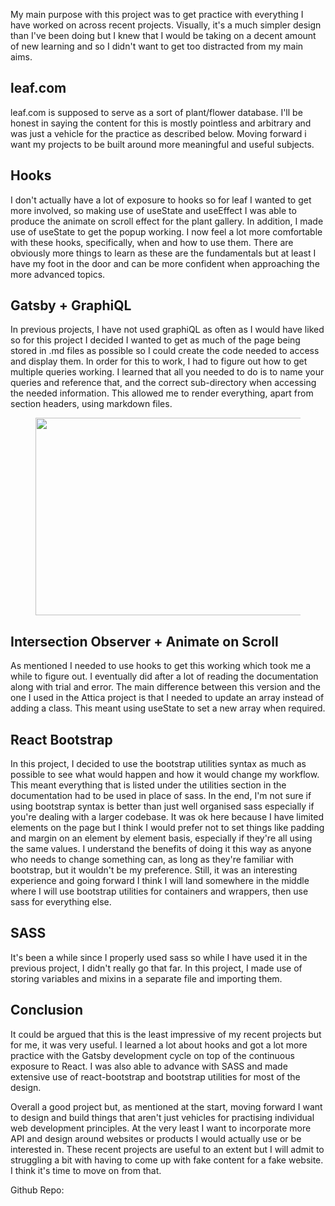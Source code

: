 <!-- wp:paragraph -->
<p>My main purpose with this project was to get practice with everything I have worked on across recent projects. Visually, it's a much simpler design than I've been doing but I knew that I would be taking on a decent amount of new learning and so I didn't want to get too distracted from my main aims.</p>
<!-- /wp:paragraph -->

<!-- wp:heading -->
<h2>leaf.com</h2>
<!-- /wp:heading -->

<!-- wp:paragraph -->
<p>leaf.com is supposed to serve as a sort of plant/flower database. I'll be honest in saying the content for this is mostly pointless and arbitrary and was just a vehicle for the practice as described below. Moving forward i want my projects to be built around more meaningful and useful subjects. </p>
<!-- /wp:paragraph -->

<!-- wp:heading -->
<h2>Hooks</h2>
<!-- /wp:heading -->

<!-- wp:paragraph -->
<p>I don't actually have a lot of exposure to hooks so for leaf I wanted to get more involved, so making use of useState and useEffect I was able to produce the animate on scroll effect for the plant gallery. In addition, I made use of useState to get the popup working. I now feel a lot more comfortable with these hooks, specifically, when and how to use them. There are obviously more things to learn as these are the fundamentals but at least I have my foot in the door and can be more confident when approaching the more advanced topics.</p>
<!-- /wp:paragraph -->

<!-- wp:heading -->
<h2>Gatsby + GraphiQL</h2>
<!-- /wp:heading -->

<!-- wp:paragraph -->
<p>In previous projects, I have not used graphiQL as often as I would have liked so for this project I decided I wanted to get as much of the page being stored in .md files as possible so I could create the code needed to access and display them. In order for this to work, I had to figure out how to get multiple queries working. I learned that all you needed to do is to name your queries and reference that, and the correct sub-directory when accessing the needed information. This allowed me to render everything, apart from section headers, using markdown files.</p>
<!-- /wp:paragraph -->

<!-- wp:image {"align":"center","id":2593,"width":510,"height":316,"sizeSlug":"full","linkDestination":"none"} -->
<div class="wp-block-image"><figure class="aligncenter size-full is-resized"><img src="https://christopherdunne.co.uk/wp-content/uploads/2021/11/2021-11-02-13_37_22-index.js-leaf-workspace-Workspace-Visual-Studio-Code.png" alt="" class="wp-image-2593" width="510" height="316"/></figure></div>
<!-- /wp:image -->

<!-- wp:heading -->
<h2>Intersection Observer + Animate on Scroll</h2>
<!-- /wp:heading -->

<!-- wp:paragraph -->
<p>As mentioned I needed to use hooks to get this working which took me a while to figure out. I eventually did after a lot of reading the documentation along with trial and error. The main difference between this version and the one I used in the Attica project is that I needed to update an array instead of adding a class. This meant using useState to set a new array when required.</p>
<!-- /wp:paragraph -->

<!-- wp:heading -->
<h2>React Bootstrap</h2>
<!-- /wp:heading -->

<!-- wp:paragraph -->
<p>In this project, I decided to use the bootstrap utilities&nbsp;syntax as much as possible to see what would happen and how it would change my workflow. This meant everything that is listed under the utilities&nbsp;section in the documentation had to be used in place of sass. In the end, I'm not sure if using bootstrap syntax is better than just well organised sass especially if you're dealing with a larger codebase. It was ok here because I have limited elements on the page but I think I would prefer not to set things like padding and margin on an element by element basis, especially if they're all using the same values. I understand the benefits of doing it this way as anyone who needs to change something can, as long as they're familiar with bootstrap, but it wouldn't be my preference. Still, it was an interesting experience and going forward I think I will land somewhere in the middle where I will use bootstrap utilities for containers and wrappers, then use sass for everything else.</p>
<!-- /wp:paragraph -->

<!-- wp:heading -->
<h2>SASS</h2>
<!-- /wp:heading -->

<!-- wp:paragraph -->
<p>It's been a while since I properly used sass so while I have used it in the previous project, I didn't really go that far. In this project, I made use of storing variables and mixins in a separate file and importing them.  </p>
<!-- /wp:paragraph -->

<!-- wp:heading -->
<h2>Conclusion</h2>
<!-- /wp:heading -->

<!-- wp:paragraph -->
<p>It could be argued that this is the least impressive of my recent projects but for me, it was very useful. I learned a lot about hooks and got a lot more practice with the Gatsby development cycle on top of the continuous exposure to React. I was also able to advance with SASS and made extensive use of react-bootstrap and bootstrap utilities&nbsp;for most of the design. </p>
<!-- /wp:paragraph -->

<!-- wp:paragraph -->
<p>Overall a good project but, as mentioned at the start, moving forward I want to design and build things that aren't just vehicles for practising individual web development principles. At the very least I want to incorporate more API and design around websites or products I would actually use or be interested in. These recent projects are useful to an extent but I will admit to struggling a bit with having to come up with fake content for a fake website. I think it's time to move on from that.</p>
<!-- /wp:paragraph -->

<!-- wp:paragraph -->
<p></p>
<!-- /wp:paragraph -->

<!-- wp:paragraph -->
<p>Github Repo: </p>
<!-- /wp:paragraph -->
